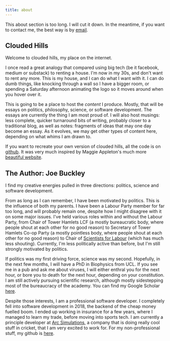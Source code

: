 ```yaml
---
title: about
---
```

This about section is too long. I will cut it down. In the meantime, if you want to contact me, the best way is by [email](mailto:joe@buckleyresearch.com).

## Clouded Hills
Welcome to clouded hills, my place on the internet.

I once read a great analogy that compared using big tech (be it facebook, medium or substack) to renting a house. I'm now in my 30s, and don't want to rent any more. This is my house, and I can do what I want with it. I can do dumb things, like knocking through a wall so I have a bigger room, or spending a Saturday afternoon animating the logo so it moves around when you hover over it.

This is going to be a place to host the <i>content</i> I produce. Mostly, that will be essays on politics, philosophy, science, or software development. The essays are currently the thing I am most proud of. I will also host musings: less complete, quicker turnaround bits of writing, probably closer to a traditional blog, as well as notes: fragments of ideas that may one day become an essay. As it evolves, we may get other types of content here, depending on what whims I am drawn to.

If you want to recreate your own version of clouded hills, all the code is on [github](https://github.com/buckleyresearchltd/cloudedhills). It was very much inspired by Maggie Appleton's much more [beautiful website](https://maggieappleton.com).

## The Author: Joe Buckley

I find my creative energies pulled in three directions: politics, science and software development.

From as long as I can remember, I have been motivated by politics. This is the influence of both my parents. I have been a Labour Party member for far too long, and will probably remain one, despite how I might disagree with it on some major issues. I've held various roles within and without the Labour Party, from Chair of Tower Hamlets LCF (a mostly bureaucratic body, where people shout at each other for no good reason) to Secretary of Tower Hamlets Co-op Party (a mostly pointless body, where people shout at each other for no good reason) to Chair of [Scientists for Labour](https://www.scientistsforlabour.org.uk/) (which has much less shouting). Currently, I'm less politically active than before, but I'm still strongly motivated by politics.
	
If politics was my first driving force, science was my second. Hopefully, in the next few months, I will have a PhD in Biophysics from UCL. If you see me in a pub and ask me about viruses, I will either enthral you for the next hour, or bore you to death for the next hour, depending on your constitution. I am still actively pursuing scientific research, although mostly sidestepping most of the bureaucracy of the academy. You can find my Google Scholar [here](https://scholar.google.co.uk/citations?user=wFKtzcUAAAAJ&hl=en).

Despite those interests, I am a professional software developer. I completely fell into software development in 2018, the backend of the cheap money fuelled boom. I ended up working in insurance for a few years, where I managed to learn my trade, before moving into sports tech. I am currently a principle developer at [Arc Simulations](https://arcsim.io), a company that is doing really cool stuff in cricket, that I am very excited to work for. For my non-professional stuff, my github is [here](https://github.com/zccajgb).  